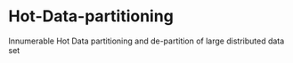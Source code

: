 # Hot-Data-partitioning
Innumerable Hot Data partitioning and de-partition of large distributed data set
